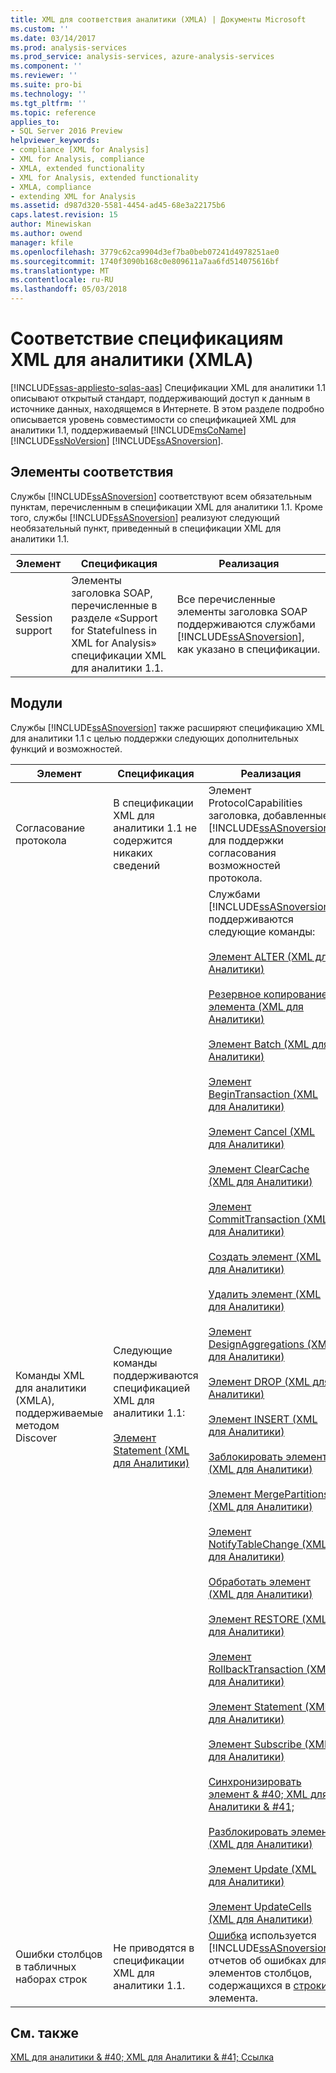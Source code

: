 ```yaml
---
title: XML для соответствия аналитики (XMLA) | Документы Microsoft
ms.custom: ''
ms.date: 03/14/2017
ms.prod: analysis-services
ms.prod_service: analysis-services, azure-analysis-services
ms.component: ''
ms.reviewer: ''
ms.suite: pro-bi
ms.technology: ''
ms.tgt_pltfrm: ''
ms.topic: reference
applies_to:
- SQL Server 2016 Preview
helpviewer_keywords:
- compliance [XML for Analysis]
- XML for Analysis, compliance
- XMLA, extended functionality
- XML for Analysis, extended functionality
- XMLA, compliance
- extending XML for Analysis
ms.assetid: d987d320-5581-4454-ad45-68e3a22175b6
caps.latest.revision: 15
author: Minewiskan
ms.author: owend
manager: kfile
ms.openlocfilehash: 3779c62ca9904d3ef7ba0beb07241d4978251ae0
ms.sourcegitcommit: 1740f3090b168c0e809611a7aa6fd514075616bf
ms.translationtype: MT
ms.contentlocale: ru-RU
ms.lasthandoff: 05/03/2018
---
```

# <a name="xml-for-analysis-compliance-xmla"></a>Соответствие спецификациям XML для аналитики (XMLA)
[!INCLUDE[ssas-appliesto-sqlas-aas](../../includes/ssas-appliesto-sqlas-aas.md)]
  Спецификации XML для аналитики 1.1 описывают открытый стандарт, поддерживающий доступ к данным в источнике данных, находящемся в Интернете. В этом разделе подробно описывается уровень совместимости со спецификацией XML для аналитики 1.1, поддерживаемый [!INCLUDE[msCoName](../../includes/msconame-md.md)] [!INCLUDE[ssNoVersion](../../includes/ssnoversion-md.md)] [!INCLUDE[ssASnoversion](../../includes/ssasnoversion-md.md)].  
  
## <a name="compliant-items"></a>Элементы соответствия  
 Службы [!INCLUDE[ssASnoversion](../../includes/ssasnoversion-md.md)] соответствуют всем обязательным пунктам, перечисленным в спецификации XML для аналитики 1.1. Кроме того, службы [!INCLUDE[ssASnoversion](../../includes/ssasnoversion-md.md)] реализуют следующий необязательный пункт, приведенный в спецификации XML для аналитики 1.1.  
  
|Элемент|Спецификация|Реализация|  
|----------|-------------------|--------------------|  
|Session support|Элементы заголовка SOAP, перечисленные в разделе «Support for Statefulness in XML for Analysis» спецификации XML для аналитики 1.1.|Все перечисленные элементы заголовка SOAP поддерживаются службами [!INCLUDE[ssASnoversion](../../includes/ssasnoversion-md.md)], как указано в спецификации.|  
  
## <a name="extensions"></a>Модули  
 Службы [!INCLUDE[ssASnoversion](../../includes/ssasnoversion-md.md)] также расширяют спецификацию XML для аналитики 1.1 с целью поддержки следующих дополнительных функций и возможностей.  
  
|Элемент|Спецификация|Реализация|  
|----------|-------------------|--------------------|  
|Согласование протокола|В спецификации XML для аналитики 1.1 не содержится никаких сведений|Элемент ProtocolCapabilities заголовка, добавленные [!INCLUDE[ssASnoversion](../../includes/ssasnoversion-md.md)] для поддержки согласования возможностей протокола.|  
|Команды XML для аналитики (XMLA), поддерживаемые методом Discover|Следующие команды поддерживаются спецификацией XML для аналитики 1.1:<br /><br /> [Элемент Statement &#40;XML для Аналитики&#41;](../../analysis-services/xmla/xml-elements-commands/statement-element-xmla.md)|Службами [!INCLUDE[ssASnoversion](../../includes/ssasnoversion-md.md)] поддерживаются следующие команды:<br /><br /> [Элемент ALTER &#40;XML для Аналитики&#41;](../../analysis-services/xmla/xml-elements-commands/alter-element-xmla.md)<br /><br /> [Резервное копирование элемента &#40;XML для Аналитики&#41;](../../analysis-services/xmla/xml-elements-commands/backup-element-xmla.md)<br /><br /> [Элемент Batch &#40;XML для Аналитики&#41;](../../analysis-services/xmla/xml-elements-commands/batch-element-xmla.md)<br /><br /> [Элемент BeginTransaction &#40;XML для Аналитики&#41;](../../analysis-services/xmla/xml-elements-commands/begintransaction-element-xmla.md)<br /><br /> [Элемент Cancel &#40;XML для Аналитики&#41;](../../analysis-services/xmla/xml-elements-commands/cancel-element-xmla.md)<br /><br /> [Элемент ClearCache &#40;XML для Аналитики&#41;](../../analysis-services/xmla/xml-elements-commands/clearcache-element-xmla.md)<br /><br /> [Элемент CommitTransaction &#40;XML для Аналитики&#41;](../../analysis-services/xmla/xml-elements-commands/committransaction-element-xmla.md)<br /><br /> [Создать элемент &#40;XML для Аналитики&#41;](../../analysis-services/xmla/xml-elements-commands/create-element-xmla.md)<br /><br /> [Удалить элемент &#40;XML для Аналитики&#41;](../../analysis-services/xmla/xml-elements-commands/delete-element-xmla.md)<br /><br /> [Элемент DesignAggregations &#40;XML для Аналитики&#41;](../../analysis-services/xmla/xml-elements-commands/designaggregations-element-xmla.md)<br /><br /> [Элемент DROP &#40;XML для Аналитики&#41;](../../analysis-services/xmla/xml-elements-commands/drop-element-xmla.md)<br /><br /> [Элемент INSERT &#40;XML для Аналитики&#41;](../../analysis-services/xmla/xml-elements-commands/insert-element-xmla.md)<br /><br /> [Заблокировать элемент &#40;XML для Аналитики&#41;](../../analysis-services/xmla/xml-elements-commands/lock-element-xmla.md)<br /><br /> [Элемент MergePartitions &#40;XML для Аналитики&#41;](../../analysis-services/xmla/xml-elements-commands/mergepartitions-element-xmla.md)<br /><br /> [Элемент NotifyTableChange &#40;XML для Аналитики&#41;](../../analysis-services/xmla/xml-elements-commands/notifytablechange-element-xmla.md)<br /><br /> [Обработать элемент &#40;XML для Аналитики&#41;](../../analysis-services/xmla/xml-elements-commands/process-element-xmla.md)<br /><br /> [Элемент RESTORE &#40;XML для Аналитики&#41;](../../analysis-services/xmla/xml-elements-commands/restore-element-xmla.md)<br /><br /> [Элемент RollbackTransaction &#40;XML для Аналитики&#41;](../../analysis-services/xmla/xml-elements-commands/rollbacktransaction-element-xmla.md)<br /><br /> [Элемент Statement &#40;XML для Аналитики&#41;](../../analysis-services/xmla/xml-elements-commands/statement-element-xmla.md)<br /><br /> [Элемент Subscribe &#40;XML для Аналитики&#41;](../../analysis-services/xmla/xml-elements-commands/subscribe-element-xmla.md)<br /><br /> [Синхронизировать элемент & #40; XML для Аналитики & #41;](../../analysis-services/xmla/xml-elements-commands/synchronize-element-xmla.md)<br /><br /> [Разблокировать элемент &#40;XML для Аналитики&#41;](../../analysis-services/xmla/xml-elements-commands/unlock-element-xmla.md)<br /><br /> [Элемент Update &#40;XML для Аналитики&#41;](../../analysis-services/xmla/xml-elements-commands/update-element-xmla.md)<br /><br /> [Элемент UpdateCells &#40;XML для Аналитики&#41;](../../analysis-services/xmla/xml-elements-commands/updatecells-element-xmla.md)|  
|Ошибки столбцов в табличных наборах строк|Не приводятся в спецификации XML для аналитики 1.1.|[Ошибка](../../analysis-services/xmla/xml-elements-properties/error-element-xmla.md) используется [!INCLUDE[ssASnoversion](../../includes/ssasnoversion-md.md)] отчетов об ошибках для элементов столбцов, содержащихся в [строки](../../analysis-services/xmla/xml-elements-properties/error-element-xmla.md) элемента.|  
  
## <a name="see-also"></a>См. также  
 [XML для аналитики & #40; XML для Аналитики & #41; Ссылка](../../analysis-services/xmla/xml-for-analysis-xmla-reference.md)  
  
  
